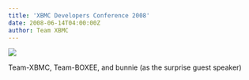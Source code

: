 ```yaml
---
title: 'XBMC Developers Conference 2008'
date: 2008-06-14T04:00:00Z
author: Team XBMC
---
```

[![](https://kodi.tv/photos/DevCon2008thumbnail.jpg)](https://kodi.tv/photos/DevCon2008.jpg)

 Team-XBMC, Team-BOXEE, and bunnie (as the surprise guest speaker)

 